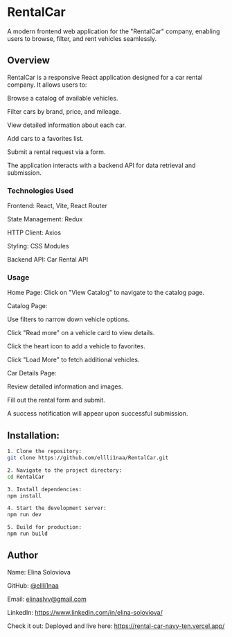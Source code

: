 # RentalCar

A modern frontend web application for the "RentalCar" company, enabling users to browse, filter, and rent vehicles seamlessly.

## Overview
RentalCar is a responsive React application designed for a car rental company. It allows users to:

Browse a catalog of available vehicles.

Filter cars by brand, price, and mileage.

View detailed information about each car.

Add cars to a favorites list.

Submit a rental request via a form.

The application interacts with a backend API for data retrieval and submission.

### Technologies Used
Frontend: React, Vite, React Router

State Management: Redux

HTTP Client: Axios

Styling: CSS Modules

Backend API: Car Rental API

### Usage
Home Page: Click on "View Catalog" to navigate to the catalog page.

Catalog Page:

Use filters to narrow down vehicle options.

Click "Read more" on a vehicle card to view details.

Click the heart icon to add a vehicle to favorites.

Click "Load More" to fetch additional vehicles.


Car Details Page:

Review detailed information and images.

Fill out the rental form and submit.

A success notification will appear upon successful submission.


## Installation:
```bash
1. Clone the repository:
git clone https://github.com/ellli1naa/RentalCar.git

2. Navigate to the project directory:
cd RentalCar

3. Install dependencies:
npm install

4. Start the development server:
npm run dev

5. Build for production: 
npm run build
```

## Author
Name: Elina Soloviova

GitHub: [@ellli1naa](https://github.com/ellli1naa)

Email: elinaslvv@gmail.com

LinkedIn: https://www.linkedin.com/in/elina-soloviova/

Check it out: Deployed and live here: https://rental-car-navy-ten.vercel.app/

